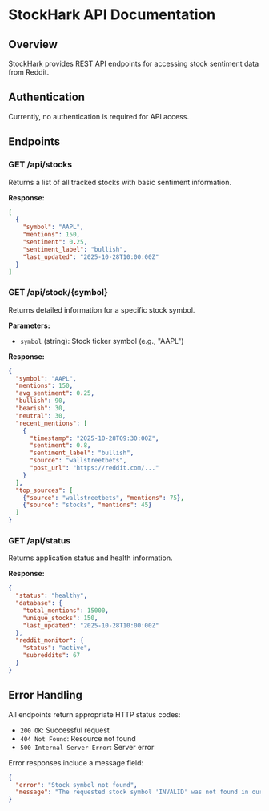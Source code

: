 # StockHark API Documentation

## Overview

StockHark provides REST API endpoints for accessing stock sentiment data from Reddit.

## Authentication

Currently, no authentication is required for API access.

## Endpoints

### GET /api/stocks

Returns a list of all tracked stocks with basic sentiment information.

**Response:**
```json
[
  {
    "symbol": "AAPL",
    "mentions": 150,
    "sentiment": 0.25,
    "sentiment_label": "bullish",
    "last_updated": "2025-10-28T10:00:00Z"
  }
]
```

### GET /api/stock/{symbol}

Returns detailed information for a specific stock symbol.

**Parameters:**
- `symbol` (string): Stock ticker symbol (e.g., "AAPL")

**Response:**
```json
{
  "symbol": "AAPL",
  "mentions": 150,
  "avg_sentiment": 0.25,
  "bullish": 90,
  "bearish": 30,
  "neutral": 30,
  "recent_mentions": [
    {
      "timestamp": "2025-10-28T09:30:00Z",
      "sentiment": 0.8,
      "sentiment_label": "bullish",
      "source": "wallstreetbets",
      "post_url": "https://reddit.com/..."
    }
  ],
  "top_sources": [
    {"source": "wallstreetbets", "mentions": 75},
    {"source": "stocks", "mentions": 45}
  ]
}
```

### GET /api/status

Returns application status and health information.

**Response:**
```json
{
  "status": "healthy",
  "database": {
    "total_mentions": 15000,
    "unique_stocks": 150,
    "last_updated": "2025-10-28T10:00:00Z"
  },
  "reddit_monitor": {
    "status": "active",
    "subreddits": 67
  }
}
```

## Error Handling

All endpoints return appropriate HTTP status codes:

- `200 OK`: Successful request
- `404 Not Found`: Resource not found
- `500 Internal Server Error`: Server error

Error responses include a message field:
```json
{
  "error": "Stock symbol not found",
  "message": "The requested stock symbol 'INVALID' was not found in our database."
}
```